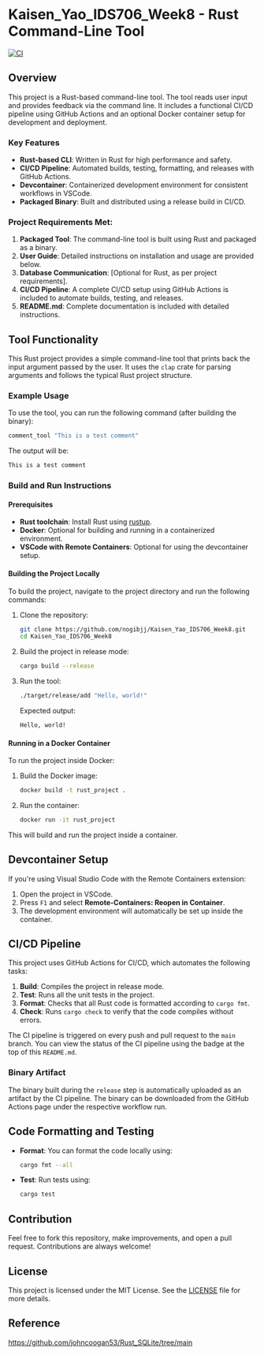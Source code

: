 # Kaisen_Yao_IDS706_Week8 - Rust Command-Line Tool

[![CI](https://github.com/nogibjj/Kaisen_Yao_IDS706_Week8/actions/workflows/CI.yml/badge.svg)](https://github.com/nogibjj/Kaisen_Yao_IDS706_Week8/actions/workflows/CI.yml)

## Overview

This project is a Rust-based command-line tool. The tool reads user input and provides feedback via the command line. It includes a functional CI/CD pipeline using GitHub Actions and an optional Docker container setup for development and deployment.

### Key Features
- **Rust-based CLI**: Written in Rust for high performance and safety.
- **CI/CD Pipeline**: Automated builds, testing, formatting, and releases with GitHub Actions.
- **Devcontainer**: Containerized development environment for consistent workflows in VSCode.
- **Packaged Binary**: Built and distributed using a release build in CI/CD.

### Project Requirements Met:
1. **Packaged Tool**: The command-line tool is built using Rust and packaged as a binary.
2. **User Guide**: Detailed instructions on installation and usage are provided below.
3. **Database Communication**: [Optional for Rust, as per project requirements].
4. **CI/CD Pipeline**: A complete CI/CD setup using GitHub Actions is included to automate builds, testing, and releases.
5. **README.md**: Complete documentation is included with detailed instructions.

## Tool Functionality

This Rust project provides a simple command-line tool that prints back the input argument passed by the user. It uses the `clap` crate for parsing arguments and follows the typical Rust project structure.

### Example Usage

To use the tool, you can run the following command (after building the binary):

```bash
comment_tool "This is a test comment"
```

The output will be:

```bash
This is a test comment
```

### Build and Run Instructions

#### Prerequisites

- **Rust toolchain**: Install Rust using [rustup](https://rustup.rs/).
- **Docker**: Optional for building and running in a containerized environment.
- **VSCode with Remote Containers**: Optional for using the devcontainer setup.

#### Building the Project Locally

To build the project, navigate to the project directory and run the following commands:

1. Clone the repository:

    ```bash
    git clone https://github.com/nogibjj/Kaisen_Yao_IDS706_Week8.git
    cd Kaisen_Yao_IDS706_Week8
    ```

2. Build the project in release mode:

    ```bash
    cargo build --release
    ```

3. Run the tool:

    ```bash
    ./target/release/add "Hello, world!"
    ```

    Expected output:

    ```bash
    Hello, world!
    ```

#### Running in a Docker Container

To run the project inside Docker:

1. Build the Docker image:

    ```bash
    docker build -t rust_project .
    ```

2. Run the container:

    ```bash
    docker run -it rust_project
    ```

This will build and run the project inside a container.

## Devcontainer Setup

If you're using Visual Studio Code with the Remote Containers extension:

1. Open the project in VSCode.
2. Press `F1` and select **Remote-Containers: Reopen in Container**.
3. The development environment will automatically be set up inside the container.

## CI/CD Pipeline

This project uses GitHub Actions for CI/CD, which automates the following tasks:

1. **Build**: Compiles the project in release mode.
2. **Test**: Runs all the unit tests in the project.
3. **Format**: Checks that all Rust code is formatted according to `cargo fmt`.
4. **Check**: Runs `cargo check` to verify that the code compiles without errors.

The CI pipeline is triggered on every push and pull request to the `main` branch. You can view the status of the CI pipeline using the badge at the top of this `README.md`.

### Binary Artifact

The binary built during the `release` step is automatically uploaded as an artifact by the CI pipeline. The binary can be downloaded from the GitHub Actions page under the respective workflow run.

## Code Formatting and Testing

- **Format**: You can format the code locally using:

    ```bash
    cargo fmt --all
    ```

- **Test**: Run tests using:

    ```bash
    cargo test
    ```

## Contribution

Feel free to fork this repository, make improvements, and open a pull request. Contributions are always welcome!

## License

This project is licensed under the MIT License. See the [LICENSE](LICENSE) file for more details.

## Reference
https://github.com/johncoogan53/Rust_SQLite/tree/main